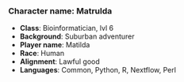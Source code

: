 ### Character name: Matrulda

- **Class**: Bioinformatician, lvl 6
- **Background**: Suburban adventurer
- **Player name**: Matilda
- **Race**: Human
- **Alignment**: Lawful good
- **Languages**: Common, Python, R, Nextflow, Perl

